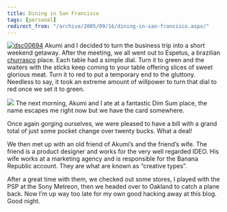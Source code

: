 ```yaml
---
title: Dining in San Francisco
tags: [personal]
redirect_from: "/archive/2005/09/16/dining-in-san-francisco.aspx/"
---
```


[![dsc00694](https://static.flickr.com/25/44224652_40777395e6_m.jpg)](http://www.flickr.com/photos/haacked/44224652/ "Photo Sharing")
Akumi and I decided to turn the business trip into a short weekend
getaway. After the meeting, we all went out to Espetus, a brazilian
[churrasco](http://en.wikipedia.org/wiki/Churrasco) place. Each table
had a simple dial. Turn it to green and the waiters with the sticks keep
coming to your table offering slices of sweet glorious meat. Turn it to
red to put a temporary end to the gluttony. Needless to say, it took an
extreme amount of willpower to turn that dial to red once we set it to
green.

![](https://haacked.com/images/dimsum.jpg) The next morning, Akumi and I
ate at a fantastic Dim Sum place, the name escapes me right now but we
have the card somewhere.

Once again gorging ourselves, we were pleased to have a bill with a
grand total of just some pocket change over twenty bucks. What a deal!

We then met up with an old friend of Akumi’s and the friend’s wife. The
friend is a product designer and works for the very well regarded IDEO.
His wife works at a marketing agency and is responsible for the Banana
Republic account. They are what are known as “creative types”.

After a great time with them, we checked out some stores, I played with
the PSP at the Sony Metreon, then we headed over to Oakland to catch a
plane back. Now I’m up way too late for my own good hacking away at this
blog. Good night.

